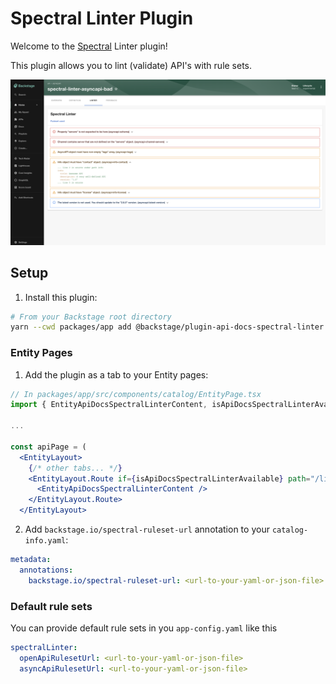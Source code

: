 # Spectral Linter Plugin

Welcome to the [Spectral](https://stoplight.io/open-source/spectral) Linter plugin!

This plugin allows you to lint (validate) API's with rule sets.

![Spectral linter](./docs/spectral-linter.png)

## Setup

1. Install this plugin:

```bash
# From your Backstage root directory
yarn --cwd packages/app add @backstage/plugin-api-docs-spectral-linter
```

### Entity Pages

1. Add the plugin as a tab to your Entity pages:

```jsx
// In packages/app/src/components/catalog/EntityPage.tsx
import { EntityApiDocsSpectralLinterContent, isApiDocsSpectralLinterAvailable } from '@backstage/plugin-api-docs-spectral-linter';

...

const apiPage = (
  <EntityLayout>
    {/* other tabs... */}
    <EntityLayout.Route if={isApiDocsSpectralLinterAvailable} path="/linter" title="Linter">
      <EntityApiDocsSpectralLinterContent />
    </EntityLayout.Route>
  </EntityLayout>
```

2. Add `backstage.io/spectral-ruleset-url` annotation to your `catalog-info.yaml`:

```yaml
metadata:
  annotations:
    backstage.io/spectral-ruleset-url: <url-to-your-yaml-or-json-file>
```

### Default rule sets

You can provide default rule sets in you `app-config.yaml` like this

```yaml
spectralLinter:
  openApiRulesetUrl: <url-to-your-yaml-or-json-file>
  asyncApiRulesetUrl: <url-to-your-yaml-or-json-file>
```
